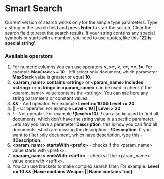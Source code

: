 # Smart Search

Current version of search works only for the simple type parameters. Type a string in the search field and press **Enter** to start the search. Clear the search field to reset the search results.
If your string contains any special symbols or starts with a number, you need to use quotes, like this **'22 is special string'**.

### Available operators

1.  For numeric columns you can use operators **>, >=, <, <=, ==, !=**. For example **MaxStack >= 10** - it'll select only document, which parameter **MaxStack** value is greater or equal **10**.
2.  **&lt;param_name&gt; contains &lt;string&gt;** or **&lt;param_name&gt; includes &lt;string&gt;** or **&lt;string&gt; in &lt;param_name&gt;** can be used to check if the &lt;param_name&gt; value contains the &lt;string&gt;. You can use here any string parameters or constant values.
3.  **&&** - And operator. For example **Level >= 10 && Level <= 20**.
4.  **||** - Or operator. For example **Level < 10 || Level > 20**.
5.  **!** - Not operator. For example **!(level>=10)**. **!** can also be used to find all documents, which don't have the string value in a specific parameter. Lets say you have a parameter **Description**, this is how you can find all documents, which are missing the description - **!Description**. If you want to filter only document, which have description, type this - **!!Description**.
6.  **&lt;param_name&gt; startsWith &lt;prefix&gt;** - checks if the &lt;param_name&gt; value starts with &lt;prefix&gt;.
7.  **&lt;param_name&gt; endsWith &lt;suffix&gt;** - checks if the &lt;param_name&gt; value ends with &lt;suffix&gt;.
7.  You can use brackets to make complex search filter. For example: **Level >= 10 && (Name contains Weapon || Name contains Tool)**
